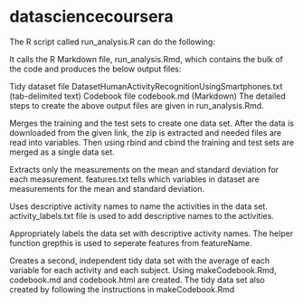 # datasciencecoursera 
The R script called run_analysis.R can do the following:

It calls the R Markdown file, run_analysis.Rmd, which contains the bulk of the code and produces the below output files:

Tidy dataset file DatasetHumanActivityRecognitionUsingSmartphones.txt (tab-delimited text)
Codebook file codebook.md (Markdown)
The detailed steps to create the above output files are given in run_analysis.Rmd.

Merges the training and the test sets to create one data set. After the data is downloaded from the given link, the zip is extracted and needed files are read into variables. Then using rbind and cbind the training and test sets are merged as a single data set.

Extracts only the measurements on the mean and standard deviation for each measurement. features.txt tells which variables in dataset are measurements for the mean and standard deviation.

Uses descriptive activity names to name the activities in the data set. activity_labels.txt file is used to add descriptive names to the activities.

Appropriately labels the data set with descriptive activity names. The helper function grepthis is used to seperate features from featureName.

Creates a second, independent tidy data set with the average of each variable for each activity and each subject. Using makeCodebook.Rmd, codebook.md and codebook.html are created. The tidy data set also created by following the instructions in makeCodebook.Rmd
